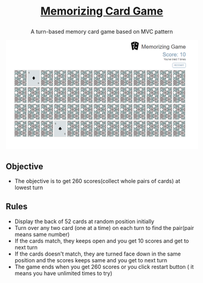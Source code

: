 # [<p align="center">Memorizing Card Game</p>](https://jssffl.github.io/memorizing-card-game/)
<p align="center">A turn-based memory card game based on MVC pattern</p>


![image](https://github.com/jssffl/memorizing-card-game/blob/main/cardGame.png)

## Objective
- The objective is to get 260 scores(collect whole pairs of cards) at lowest turn

## Rules
- Display the back of 52 cards at random position initially
- Turn over any two card (one at a time) on each turn to find the pair(pair means same number)
- If the cards match, they keeps open and you get 10 scores and get to next turn
- If the cards doesn't match, they are turned face down in the same position and the scores keeps same and you get to next turn
- The game ends when you get 260 scores or you click restart button ( it means you have unlimited times to try)
